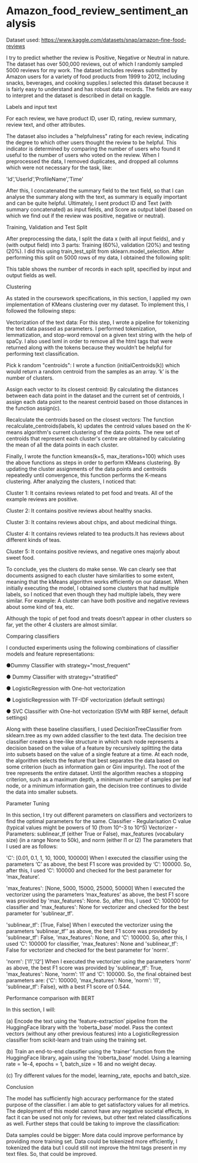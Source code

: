 # Amazon_food_review_sentiment_analysis
Dataset used: https://www.kaggle.com/datasets/snap/amazon-fine-food-reviews

I try to predict whether the review is Positive, Negative or Neutral in nature. The dataset has over 500,000 reviews, out of which I randomly sampled 5000 reviews for my work. The dataset includes reviews submitted by Amazon users for a variety of food products from 1999 to 2012, including snacks, beverages, and cooking supplies.I selected this dataset because it is fairly easy to understand and has robust data records. The fields are easy to interpret and the dataset is described in detail on kaggle. 

Labels and input text

For each review, we have product ID, user ID, rating, review summary, review text, and other attributes.

The dataset also includes a "helpfulness" rating for each review, indicating the degree to which other users thought the review to be helpful. This indicator is determined by comparing the number of users who found it useful to the number of users who voted on the review.
When I preprocessed the data, I removed duplicates, and dropped all columns which were not necessary for the task, like: 

'Id','UserId','ProfileName','Time'

After this, I concatenated the summary field to the text field, so that I can analyse the summary along with the text, as summary is equally important and can be quite helpful.
Ultimately, I sent product ID and Text (with summary concatenated) as input fields, and Score as output label (based on which we find out if the review was positive, negative or neutral).

Training, Validation and Test Split

After preprocessing the data, I split the data x (with all input fields), and y (with output field) into 3 parts: Training (60%), validation (20%) and testing (20%).
I did this using train_test_split from sklearn.model_selection. 
After performing this split on 5000 rows of my data, I obtained the following split:



This table shows the number of records in each split, specified by input and output fields as well.

Clustering

As stated in the coursework specifications, in this section, I applied my own implementation of KMeans clustering over my dataset. 
To implement this, I followed the following steps:

Vectorization of the text data: For this step, I wrote a pipeline for tokenizing the text data passed as parameters. I performed tokenization, lemmatization, and stop-word removal on a given text string with the help of spaCy. I also used lxml in order to remove all the html tags that were returned along with the tokens because they wouldn’t be helpful for performing text classification.

Pick k random "centroids": I wrote a function (initialCentroids(k)) which would return a random centroid from the samples as an array. ‘k’ is the number of clusters.

Assign each vector to its closest centroid: By calculating the distances between each data point in the dataset and the current set of centroids, I assign each data point to the nearest centroid based on those distances in the function assign(c).

 Recalculate the centroids based on the closest vectors: The function recalculate_centroids(labels, k) updates the centroid values based on the K-means algorithm's current clustering of the data points. The new set of centroids that represent each cluster's centre are obtained by calculating the mean of all the data points in each cluster.

Finally, I wrote the function kmeans(k=5, max_iterations=100) which uses the above functions as steps in order to perform KMeans clustering. By updating the cluster assignments of the data points and centroids repeatedly until convergence, this function performs the K-means clustering.
After analyzing the clusters, I noticed that:

Cluster 1: It contains reviews related to pet food and treats. All of the example reviews are positive.

Cluster 2: It contains positive reviews about healthy snacks.

Cluster 3: It contains reviews about chips, and about medicinal things.

Cluster 4: It contains reviews related to tea products.It has reviews about different kinds of teas.

Cluster 5: It contains positive reviews, and negative ones  majorly about sweet food.

To conclude, yes the clusters do make sense. We can clearly see that documents assigned to each cluster have similarities to some extent, meaning that the kMeans algorithm works efficiently on our dataset. 
When initially executing the model, I obtained some clusters that had multiple labels, so I noticed that even though they had multiple labels, they were similar. For example: A cluster can have both positive and negative reviews about some kind of tea, etc.

Although the topic of pet food and treats doesn’t appear in other clusters so far, yet the other 4 clusters are almost similar.

Comparing classifiers

I  conducted experiments using the following combinations of classifier models and feature representations:

●Dummy Classifier with strategy="most_frequent"

● Dummy Classifier with strategy="stratified"

● LogisticRegression with One-hot vectorization

● LogisticRegression with TF-IDF vectorization (default settings)

● SVC Classifier with One-hot vectorization (SVM with RBF kernel, default settings)

Along with these baseline classifiers, I used DecisionTreeClassifier from sklearn.tree as my own added classifier to the text data. The decision tree classifier creates a tree-like structure in which each node represents a decision based on the value of a feature by recursively splitting the data into subsets based on the value of a single feature at a time. At each node, the algorithm selects the feature that best separates the data based on some criterion (such as information gain or Gini impurity). The root of the tree represents the entire dataset. Until the algorithm reaches a stopping criterion, such as a maximum depth, a minimum number of samples per leaf node, or a minimum information gain, the decision tree continues to divide the data into smaller subsets.

Parameter Tuning

In this section, I try out different parameters on classifiers and vectorizers to find the optimal parameters for the same.
Classifier - Regularisation C value (typical values might be powers of 10 (from 10^-3 to 10^5)
Vectorizer - Parameters: sublinear_tf (either True or False), max_features (vocabulary size) (in a range None to 50k), and norm (either l1 or l2)
The parameters that I used are as follows:

'C': [0.01, 0.1, 1, 10, 1000, 100000]
When I executed the classifier using the parameters ‘C’ as above, the best F1 score was provided by ‘C’: 100000. So, after this, I used ‘C’: 100000 and checked for the best parameter for ‘max_feature’.

'max_features': [None, 5000, 15000, 25000, 50000]
When I executed the vectorizer using the parameters ‘max_features’ as above, the best F1 score was provided by 'max_features': None. So, after this, I used ‘C’: 100000 for classifier and 'max_features': None for vectorizer  and checked for the best parameter for 'sublinear_tf'.

'sublinear_tf': [True, False]
When I executed the vectorizer using the parameters ‘sublinear_tf'’ as above, the best F1 score was provided by 'sublinear_tf': False,  'max_features': None,  and ‘C’: 100000. So, after this, I used  ‘C’: 100000 for classifier,  'max_features': None and 'sublinear_tf': False  for vectorizer  and checked for the best parameter for 'norm'.


'norm': ['l1','l2']
When I executed the vectorizer using the parameters ‘norm’ as above, the best F1 score was provided by 'sublinear_tf': True,  'max_features': None, ‘norm’: ‘l1’ and ‘C’: 100000. So, the final obtained best parameters are: {'C': 100000, 'max_features': None, 'norm': 'l1', 'sublinear_tf': False}, with a best F1 score of 0.544.

Performance comparison with BERT

In this section, I will:

(a) Encode the text using the ‘feature-extraction’ pipeline from the HuggingFace library with the ‘roberta_base’ model. Pass the context vectors (without any other previous features) into a LogisticRegression classifier from scikit-learn and train using the training set.

(b) Train an end-to-end classifier using the ‘trainer’ function from the HuggingFace library, again using the ‘roberta_base’ model. Using a learning rate = 1e-4, epochs = 1, batch_size = 16 and no weight decay.

(c) Try different values for the model, learning_rate, epochs and batch_size.

Conclusion

The model has sufficiently high accuracy performance for the stated purpose of the classifier. I am able to get satisfactory values for all metrics.
The deployment of this model cannot have any negative societal effects, in fact it can be used not only for reviews, but other text related classifications as well.
Further steps that could be taking to improve the classification:

Data samples could be bigger: More data could improve performance by providing more training set.
Data could be tokenized more efficiently, I tokenized the data but I could still not improve the html tags present in my text files. So, that could be improved.




